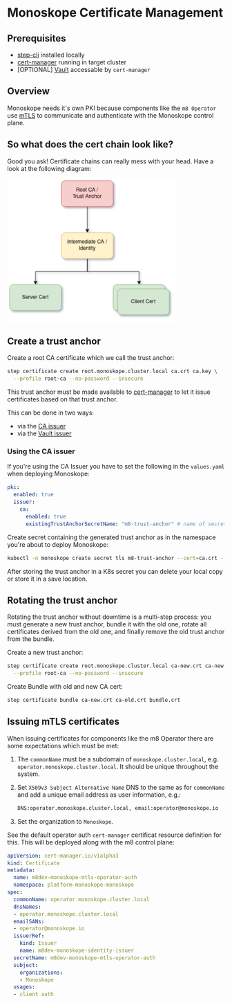 # Monoskope Certificate Management

## Prerequisites

* [step-cli](https://smallstep.com/cli/) installed locally
* [cert-manager](https://cert-manager.io) running in target cluster
* [OPTIONAL] [Vault](https://www.vaultproject.io/) accessable by `cert-manager`

## Overview

Monoskope needs it's own PKI because components like the `m8 Operator` use [mTLS](https://en.wikipedia.org/wiki/Mutual_authentication) to communicate and authenticate with the Monoskope control plane.

## So what does the cert chain look like?

Good you ask! Certificate chains can really mess with your head. Have a look at the following diagram:

![alt text](images/CertificateChain.png "Monoskope Certificate Chain")

## Create a trust anchor

Create a root CA certificate which we call the trust anchor:

```bash
step certificate create root.monoskope.cluster.local ca.crt ca.key \
  --profile root-ca --no-password --insecure
```

This trust anchor must be made available to [cert-manager](https://cert-manager.io) to let it issue certificates based on that trust anchor.

This can be done in two ways:

* via the [CA issuer](https://cert-manager.io/docs/configuration/ca/)
* via the [Vault issuer](https://cert-manager.io/docs/configuration/vault/)

### Using the CA issuer

If you're using the CA Issuer you have to set the following in the `values.yaml` when deploying Monoskope:

```yaml
pki:
  enabled: true
  issuer:
    ca:
      enabled: true
      existingTrustAnchorSecretName: "m8-trust-anchor" # name of secret in K8s where you have to provide the root ca
```

Create secret containing the generated trust anchor as in the namespace you're about to deploy Monoskope:

```bash
kubectl -n monoskope create secret tls m8-trust-anchor --cert=ca.crt --key=ca.key
```

After storing the trust anchor in a K8s secret you can delete your local copy or store it in a save location.

## Rotating the trust anchor

Rotating the trust anchor without downtime is a multi-step process:
you must generate a new trust anchor, bundle it with the old one, rotate all certificates derived from the old one, and finally remove the old trust anchor from the bundle.

Create a new trust anchor:

```bash
step certificate create root.monoskope.cluster.local ca-new.crt ca-new.key \
  --profile root-ca --no-password --insecure
```

Create Bundle with old and new CA cert:

```bash
step certificate bundle ca-new.crt ca-old.crt bundle.crt
```

## Issuing mTLS certificates

When issuing certificates for components like the m8 Operator there are some expectations which must be met:

1. The `commonName` must be a subdomain of `monoskope.cluster.local`, e.g. `operator.monoskope.cluster.local`. It should be unique throughout the system.
1. Set `X509v3 Subject Alternative Name` DNS to the same as for `commonName` and add a unique email address as user information, e.g.:

    ```bash
    DNS:operator.monoskope.cluster.local, email:operator@monoskope.io
    ```

1. Set the organization to `Monoskope`.

See the default operator auth `cert-manager` certificat resource definition for this.
This will be deployed along with the m8 control plane:

```yaml
apiVersion: cert-manager.io/v1alpha3
kind: Certificate
metadata:
  name: m8dev-monoskope-mtls-operator-auth
  namespace: platform-monoskope-monoskope
spec:
  commonName: operator.monoskope.cluster.local
  dnsNames:
  - operator.monoskope.cluster.local
  emailSANs:
  - operator@monoskope.io
  issuerRef:
    kind: Issuer
    name: m8dev-monoskope-identity-issuer
  secretName: m8dev-monoskope-mtls-operator-auth
  subject:
    organizations:
    - Monoskope
  usages:
  - client auth
```
